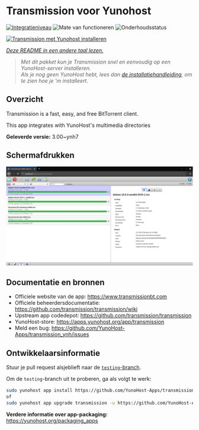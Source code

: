 <!--
NB: Deze README is automatisch gegenereerd door <https://github.com/YunoHost/apps/tree/master/tools/readme_generator>
Hij mag NIET handmatig aangepast worden.
-->

# Transmission voor Yunohost

[![Integratieniveau](https://apps.yunohost.org/badge/integration/transmission)](https://ci-apps.yunohost.org/ci/apps/transmission/)
![Mate van functioneren](https://apps.yunohost.org/badge/state/transmission)
![Onderhoudsstatus](https://apps.yunohost.org/badge/maintained/transmission)

[![Transmission met Yunohost installeren](https://install-app.yunohost.org/install-with-yunohost.svg)](https://install-app.yunohost.org/?app=transmission)

*[Deze README in een andere taal lezen.](./ALL_README.md)*

> *Met dit pakket kun je Transmission snel en eenvoudig op een YunoHost-server installeren.*  
> *Als je nog geen YunoHost hebt, lees dan [de installatiehandleiding](https://yunohost.org/install), om te zien hoe je 'm installeert.*

## Overzicht

Transmission is a fast, easy, and free BitTorrent client.

This app integrates with YunoHost's multimedia directories


**Geleverde versie:** 3.00~ynh7

## Schermafdrukken

![Schermafdrukken van Transmission](./doc/screenshots/transmission.jpg)

## Documentatie en bronnen

- Officiele website van de app: <https://www.transmissionbt.com>
- Officiele beheerdersdocumentatie: <https://github.com/transmission/transmission/wiki>
- Upstream app codedepot: <https://github.com/transmission/transmission>
- YunoHost-store: <https://apps.yunohost.org/app/transmission>
- Meld een bug: <https://github.com/YunoHost-Apps/transmission_ynh/issues>

## Ontwikkelaarsinformatie

Stuur je pull request alsjeblieft naar de [`testing`-branch](https://github.com/YunoHost-Apps/transmission_ynh/tree/testing).

Om de `testing`-branch uit te proberen, ga als volgt te werk:

```bash
sudo yunohost app install https://github.com/YunoHost-Apps/transmission_ynh/tree/testing --debug
of
sudo yunohost app upgrade transmission -u https://github.com/YunoHost-Apps/transmission_ynh/tree/testing --debug
```

**Verdere informatie over app-packaging:** <https://yunohost.org/packaging_apps>

